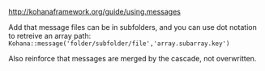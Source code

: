 <http://kohanaframework.org/guide/using.messages>

Add that message files can be in subfolders, and you can use dot notation to retreive an array path: `Kohana::message('folder/subfolder/file','array.subarray.key')`

Also reinforce that messages are merged by the cascade, not overwritten.